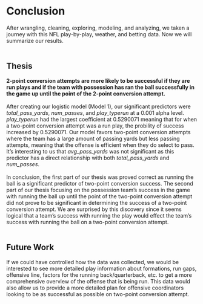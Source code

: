 Conclusion
==========

After wrangling, cleaning, exploring, modeling, and analyzing, we taken
a journey with this NFL play-by-play, weather, and betting data. Now we
will summarize our results. <br> <br>

Thesis
------

**2-point conversion attempts are more likely to be successful if they
are run plays and if the team with possession has ran the ball
successfully in the game up until the point of the 2-point conversion
attempt.** <br> <br> After creating our logistic model (Model 1), our
significant predictors were *total\_pass\_yards*, *num\_passes*, and
*play\_typerun* at a 0.001 alpha level. *play\_typerun* had the largest
coefficient at 0.5290071 meaning that for when a two-point conversion
attempt was a run play, the probility of success increased by 0.5290071.
Our model favors two-point conversion attempts where the team has a
large amount of passing yards but less passing attempts, meaning that
the offense is efficient when they do select to pass. It’s interesting
to us that *avg\_pass\_yards* was not significant as this predictor has
a direct relationship with both *total\_pass\_yards* and *num\_passes*.
<br> <br> In conclusion, the first part of our thesis was proved correct
as running the ball is a significant predictor of two-point conversion
success. The second part of our thesis focusing on the possession team’s
success in the game with running the ball up until the point of the
two-point conversion attempt did not prove to be significant in
determining the success of a two-point conversion attempt. We are
surprised by this discovery since it seems logical that a team’s success
with running the play would effect the team’s success with running the
ball on a two-point conversion attempt. <br> <br>

Future Work
-----------

If we could have controlled how the data was collected, we would be
interested to see more detailed play information about formations, run
gaps, offensive line, factors for the running back/quarterback, etc. to
get a more comprehensive overview of the offense that is being run. This
data would also allow us to provide a more detailed plan for offensive
coordinators looking to be as successful as possible on two-point
conversion attempt.
